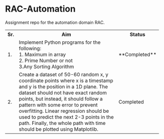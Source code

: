# RAC-Automation
Assignment repo for the automation domain RAC.

<table>
<tr>
<th>Sr.</th>
<th>Aim</th>
<th>Status</th>
</tr>
<tr>
	<td>1.</td>
	<td>Implement Python programs for the following:<br/>1. Maximum in array </br>2. Prime Number or not<br/>3.Any Sorting Algorithm</td>
	<td>**Completed**</td>
</tr>
<tr>
	<td>2.</td>
	<td>Create a dataset of 50-60 random x, y coordinate points where x is a timestamp and y is the position in a 1D plane. The dataset should not have exact random points, but instead, it should follow a pattern with some error to prevent overfitting. Linear regression should be used to predict the next 2-3 points in the path. Finally, the whole path with time should be plotted using Matplotlib.</td>
	<td>Completed</td>
</tr>
